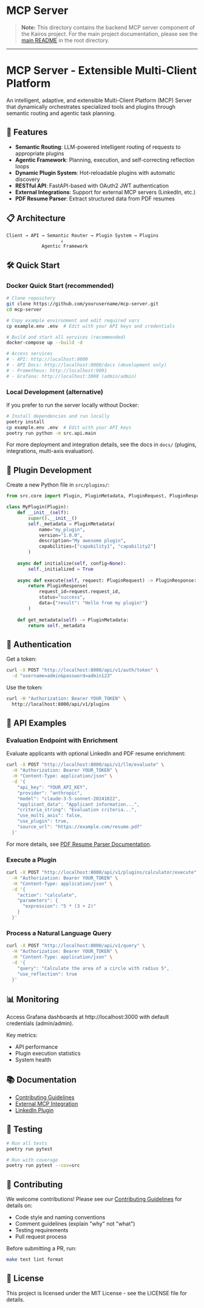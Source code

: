 # MCP Server

> **Note:** This directory contains the backend MCP server component of the Kairos project. For the main project documentation, please see the [main README](../README.md) in the root directory.

---

# MCP Server - Extensible Multi-Client Platform

An intelligent, adaptive, and extensible Multi-Client Platform (MCP) Server that dynamically orchestrates specialized tools and plugins through semantic routing and agentic task planning.

## 🚀 Features

- **Semantic Routing**: LLM-powered intelligent routing of requests to appropriate plugins
- **Agentic Framework**: Planning, execution, and self-correcting reflection loops
- **Dynamic Plugin System**: Hot-reloadable plugins with automatic discovery
- **RESTful API**: FastAPI-based with OAuth2 JWT authentication
- **External Integrations**: Support for external MCP servers (LinkedIn, etc.)
- **PDF Resume Parser**: Extract structured data from PDF resumes

## 📋 Architecture

```
Client → API → Semantic Router → Plugin System → Plugins
                    ↓
             Agentic Framework
```

## 🛠️ Quick Start

### Docker Quick Start (recommended)

```bash
# Clone repository
git clone https://github.com/yourusername/mcp-server.git
cd mcp-server

# Copy example environment and edit required vars
cp example.env .env  # Edit with your API keys and credentials

# Build and start all services (recommended)
docker-compose up --build -d

# Access services
# - API: http://localhost:8000
# - API Docs: http://localhost:8000/docs (development only)
# - Prometheus: http://localhost:9091
# - Grafana: http://localhost:3000 (admin/admin)
```

### Local Development (alternative)

If you prefer to run the server locally without Docker:

```bash
# Install dependencies and run locally
poetry install
cp example.env .env  # Edit with your API keys
poetry run python -m src.api.main
```

For more deployment and integration details, see the docs in `docs/` (plugins, integrations, multi-axis evaluation).

## 🔌 Plugin Development

Create a new Python file in `src/plugins/`:

```python
from src.core import Plugin, PluginMetadata, PluginRequest, PluginResponse

class MyPlugin(Plugin):
    def __init__(self):
        super().__init__()
        self._metadata = PluginMetadata(
            name="my_plugin",
            version="1.0.0",
            description="My awesome plugin",
            capabilities=["capability1", "capability2"]
        )
    
    async def initialize(self, config=None):
        self._initialized = True
    
    async def execute(self, request: PluginRequest) -> PluginResponse:
        return PluginResponse(
            request_id=request.request_id,
            status="success",
            data={"result": "Hello from my plugin!"}
        )
    
    def get_metadata(self) -> PluginMetadata:
        return self._metadata
```

## 🔐 Authentication

Get a token:
```bash
curl -X POST "http://localhost:8000/api/v1/auth/token" \
  -d "username=admin&password=admin123"
```

Use the token:
```bash
curl -H "Authorization: Bearer YOUR_TOKEN" \
  http://localhost:8000/api/v1/plugins
```

## 📡 API Examples

### Evaluation Endpoint with Enrichment

Evaluate applicants with optional LinkedIn and PDF resume enrichment:

```bash
curl -X POST "http://localhost:8000/api/v1/llm/evaluate" \
  -H "Authorization: Bearer YOUR_TOKEN" \
  -H "Content-Type: application/json" \
  -d '{
    "api_key": "YOUR_API_KEY",
    "provider": "anthropic",
    "model": "claude-3-5-sonnet-20241022",
    "applicant_data": "Applicant information...",
    "criteria_string": "Evaluation criteria...",
    "use_multi_axis": false,
    "use_plugin": true,
    "source_url": "https://example.com/resume.pdf"
  }'
```

For more details, see [PDF Resume Parser Documentation](docs/plugins/pdf_resume_parser.md).

### Execute a Plugin

```bash
curl -X POST "http://localhost:8000/api/v1/plugins/calculator/execute" \
  -H "Authorization: Bearer YOUR_TOKEN" \
  -H "Content-Type: application/json" \
  -d '{
    "action": "calculate",
    "parameters": {
      "expression": "5 * (3 + 2)"
    }
  }'
```

### Process a Natural Language Query

```bash
curl -X POST "http://localhost:8000/api/v1/query" \
  -H "Authorization: Bearer YOUR_TOKEN" \
  -H "Content-Type: application/json" \
  -d '{
    "query": "Calculate the area of a circle with radius 5",
    "use_reflection": true
  }'
```

## 📊 Monitoring

Access Grafana dashboards at http://localhost:3000 with default credentials (admin/admin).

Key metrics:
- API performance
- Plugin execution statistics
- System health

## 📚 Documentation

- [Contributing Guidelines](docs/CONTRIBUTING.md)
- [External MCP Integration](docs/integrations/EXTERNAL_MCP_INTEGRATION.md)
- [LinkedIn Plugin](docs/integrations/LINKEDIN_PLUGIN.md)

## 🧪 Testing

```bash
# Run all tests
poetry run pytest

# Run with coverage
poetry run pytest --cov=src
```

## 🤝 Contributing

We welcome contributions! Please see our [Contributing Guidelines](docs/CONTRIBUTING.md) for details on:

- Code style and naming conventions
- Comment guidelines (explain "why" not "what")
- Testing requirements
- Pull request process

Before submitting a PR, run:
```bash
make test lint format
```

## 📄 License

This project is licensed under the MIT License - see the LICENSE file for details. 